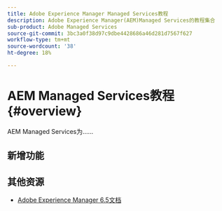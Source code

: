 ```yaml
---
title: Adobe Experience Manager Managed Services教程
description: Adobe Experience Manager(AEM)Managed Services的教程集合
sub-product: Adobe Managed Services
source-git-commit: 3bc3a0f38d97c9dbe4428686a46d281d7567f627
workflow-type: tm+mt
source-wordcount: '38'
ht-degree: 18%

---
```


# AEM Managed Services教程 {#overview}

AEM Managed Services为……

<div id="whats-new-section">

## 新增功能

</div>

<div id="recs-overview-body-1"></div>
<div id="recs-overview-body-2"></div>
<div id="recs-overview-body-3"></div>
<div id="recs-overview-body-4"></div>
<div id="recs-overview-body-5"></div>
<div id="recs-overview-body-6"></div>

<div id="staff-picks-section">


## 其他资源

* [Adobe Experience Manager 6.5文档](https://experienceleague.adobe.com/docs/experience-manager-65.html?lang=zh-Hans)
